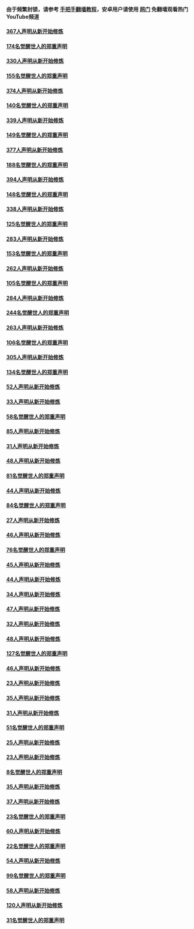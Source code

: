 #### 由于频繁封锁，请参考 [手把手翻墙教程](https://github.com/gfw-breaker/guides/wiki/)，安卓用户请使用 [网门](https://github.com/gfw-breaker/nogfw/blob/master/dl.md?t=06022301) 免翻墙观看热门YouTube频道 

#### [367人声明从新开始修炼](../pages/91/426421.md?t=06022301) 

#### [174名觉醒世人的郑重声明](../pages/91/426420.md?t=06022301) 

#### [330人声明从新开始修炼](../pages/91/426139.md?t=06022301) 

#### [155名觉醒世人的郑重声明](../pages/91/426138.md?t=06022301) 

#### [374人声明从新开始修炼](../pages/91/425811.md?t=06022301) 

#### [140名觉醒世人的郑重声明](../pages/91/425810.md?t=06022301) 

#### [339人声明从新开始修炼](../pages/91/425690.md?t=06022301) 

#### [149名觉醒世人的郑重声明](../pages/91/425689.md?t=06022301) 

#### [377人声明从新开始修炼](../pages/91/424867.md?t=06022301) 

#### [188名觉醒世人的郑重声明](../pages/91/424866.md?t=06022301) 

#### [394人声明从新开始修炼](../pages/91/423914.md?t=06022301) 

#### [148名觉醒世人的郑重声明](../pages/91/423913.md?t=06022301) 

#### [338人声明从新开始修炼](../pages/91/423540.md?t=06022301) 

#### [125名觉醒世人的郑重声明](../pages/91/423539.md?t=06022301) 

#### [283人声明从新开始修炼](../pages/91/423296.md?t=06022301) 

#### [153名觉醒世人的郑重声明](../pages/91/423295.md?t=06022301) 

#### [262人声明从新开始修炼](../pages/91/423004.md?t=06022301) 

#### [105名觉醒世人的郑重声明](../pages/91/423003.md?t=06022301) 

#### [284人声明从新开始修炼](../pages/91/422707.md?t=06022301) 

#### [244名觉醒世人的郑重声明](../pages/91/422706.md?t=06022301) 

#### [263人声明从新开始修炼](../pages/91/422553.md?t=06022301) 

#### [106名觉醒世人的郑重声明](../pages/91/422552.md?t=06022301) 

#### [305人声明从新开始修炼](../pages/91/422153.md?t=06022301) 

#### [134名觉醒世人的郑重声明](../pages/91/422152.md?t=06022301) 

#### [52人声明从新开始修炼](../pages/91/421846.md?t=06022301) 

#### [33人声明从新开始修炼](../pages/91/421804.md?t=06022301) 

#### [58名觉醒世人的郑重声明](../pages/91/421845.md?t=06022301) 

#### [85人声明从新开始修炼](../pages/91/421769.md?t=06022301) 

#### [31人声明从新开始修炼](../pages/91/421763.md?t=06022301) 

#### [48人声明从新开始修炼](../pages/91/421605.md?t=06022301) 

#### [81名觉醒世人的郑重声明](../pages/91/421656.md?t=06022301) 

#### [44人声明从新开始修炼](../pages/91/421544.md?t=06022301) 

#### [84名觉醒世人的郑重声明](../pages/91/421543.md?t=06022301) 

#### [27人声明从新开始修炼](../pages/91/421465.md?t=06022301) 

#### [46人声明从新开始修炼](../pages/91/421454.md?t=06022301) 

#### [76名觉醒世人的郑重声明](../pages/91/421453.md?t=06022301) 

#### [45人声明从新开始修炼](../pages/91/421452.md?t=06022301) 

#### [44人声明从新开始修炼](../pages/91/421422.md?t=06022301) 

#### [34人声明从新开始修炼](../pages/91/421322.md?t=06022301) 

#### [47人声明从新开始修炼](../pages/91/421264.md?t=06022301) 

#### [32人声明从新开始修炼](../pages/91/421225.md?t=06022301) 

#### [48人声明从新开始修炼](../pages/91/421202.md?t=06022301) 

#### [127名觉醒世人的郑重声明](../pages/91/421224.md?t=06022301) 

#### [46人声明从新开始修炼](../pages/91/421203.md?t=06022301) 

#### [23人声明从新开始修炼](../pages/91/421138.md?t=06022301) 

#### [35人声明从新开始修炼](../pages/91/421122.md?t=06022301) 

#### [31人声明从新开始修炼](../pages/91/421081.md?t=06022301) 

#### [51名觉醒世人的郑重声明](../pages/91/421080.md?t=06022301) 

#### [25人声明从新开始修炼](../pages/91/421020.md?t=06022301) 

#### [23人声明从新开始修炼](../pages/91/420884.md?t=06022301) 

#### [8名觉醒世人的郑重声明](../pages/91/420883.md?t=06022301) 

#### [35人声明从新开始修炼](../pages/91/420809.md?t=06022301) 

#### [37人声明从新开始修炼](../pages/91/420766.md?t=06022301) 

#### [23名觉醒世人的郑重声明](../pages/91/420765.md?t=06022301) 

#### [60人声明从新开始修炼](../pages/91/420727.md?t=06022301) 

#### [22名觉醒世人的郑重声明](../pages/91/420726.md?t=06022301) 

#### [54人声明从新开始修炼](../pages/91/420529.md?t=06022301) 

#### [99名觉醒世人的郑重声明](../pages/91/420528.md?t=06022301) 

#### [58人声明从新开始修炼](../pages/91/420198.md?t=06022301) 

#### [120人声明从新开始修炼](../pages/91/420141.md?t=06022301) 

#### [31名觉醒世人的郑重声明](../pages/91/420197.md?t=06022301) 

